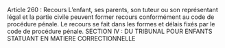 Article 260 : Recours
L’enfant, ses parents, son tuteur ou son représentant légal et la partie civile peuvent former recours conformément au code de procédure pénale. Le recours se fait dans les formes et délais fixés par le code de procédure pénale.
SECTION IV : DU TRIBUNAL POUR ENFANTS STATUANT EN MATIERE CORRECTIONNELLE